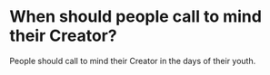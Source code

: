 # When should people call to mind their Creator?

People should call to mind their Creator in the days of their youth.
